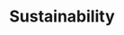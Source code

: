 ---
title: 'Sustainability'
slug: sustainability
description: 'Articles about sustainable practices, renewable energy, and environmental protection.'
color: green
--- 